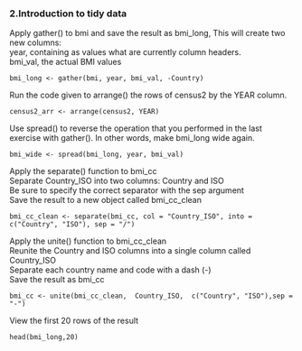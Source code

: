 ### 2.Introduction to tidy data

Apply gather() to bmi and save the result as bmi_long, This will create two new columns:
<br>year, containing as values what are currently column headers.
<br>bmi_val, the actual BMI values

```
bmi_long <- gather(bmi, year, bmi_val, -Country)
```
Run the code given to arrange() the rows of census2 by the YEAR column.
```
census2_arr <- arrange(census2, YEAR)
```
Use spread() to reverse the operation that you performed in the last exercise with gather(). In other words, 
make bmi_long wide again.
```
bmi_wide <- spread(bmi_long, year, bmi_val)
```
Apply the separate() function to bmi_cc
<br>Separate Country_ISO into two columns: Country and ISO
<br>Be sure to specify the correct separator with the sep argument
<br>Save the result to a new object called bmi_cc_clean
```
bmi_cc_clean <- separate(bmi_cc, col = "Country_ISO", into = c("Country", "ISO"), sep = "/")

```
Apply the unite() function to bmi_cc_clean
<br>Reunite the Country and ISO columns into a single column called Country_ISO
<br>Separate each country name and code with a dash (-)
<br>Save the result as bmi_cc
```
bmi_cc <- unite(bmi_cc_clean,  Country_ISO,  c("Country", "ISO"),sep = "-")
```
View the first 20 rows of the result
```
head(bmi_long,20)
```
